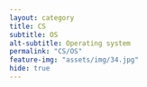 ```yaml
---
layout: category
title: CS
subtitle: OS
alt-subtitle: Operating system
permalink: "CS/OS"
feature-img: "assets/img/34.jpg"
hide: true
---
```

